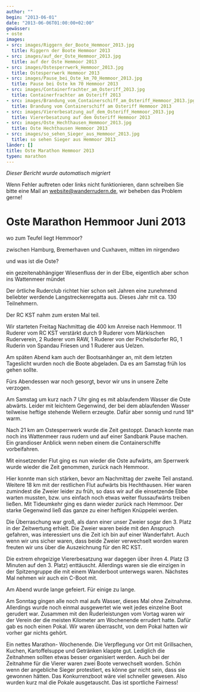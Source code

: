 ```yaml
---
author: ""
begin: "2013-06-01"
date: "2013-06-06T01:00:00+02:00"
gewässer:
- oste
images:
- src: images/Riggern_der_Boote_Hemmoor_2013.jpg
  title: Riggern der Boote Hemmoor 2013
- src: images/auf_der_Oste_Hemmoor_2013.jpg
  title: auf der Oste Hemmoor 2013
- src: images/Ostesperrwerk_Hemmoor_2013.jpg
  title: Ostesperrwerk Hemmoor 2013
- src: images/Pause_bei_Oste_km_70_Hemmoor_2013.jpg
  title: Pause bei Oste km 70 Hemmoor 2013
- src: images/Containerfrachter_am_Osteriff_2013.jpg
  title: Containerfrachter am Osteriff 2013
- src: images/Brandung_vom_Containerschiff_am_Osteriff_Hemmoor_2013.jpg
  title: Brandung vom Containerschiff am Osteriff Hemmoor 2013
- src: images/Viererbesatzung_auf_dem_Osteriff_Hemmoor_2013.jpg
  title: Viererbesatzung auf dem Osteriff Hemmoor 2013
- src: images/Oste_Hechthausen_Hemmoor_2013.jpg
  title: Oste Hechthausen Hemmoor 2013
- src: images/so_sehen_Sieger_aus_Hemmoor_2013.jpg
  title: so sehen Sieger aus Hemmoor 2013
länder: []
title: Oste Marathon Hemmoor 2013
typen: marathon
---
```



*Dieser Bericht wurde automatisch migriert*

Wenn Fehler auftreten oder links nicht funktionieren, dann schreiben Sie bitte eine Mail an website@wanderrudern.de, wir beheben das Problem gerne!



# Oste Marathon Hemmoor Juni 2013


wo zum Teufel liegt Hemmoor?

zwischen Hamburg, Bremerhaven und Cuxhaven, mitten im nirgendwo

und was ist die Oste?

ein gezeitenabhängiger Wiesenfluss der in der Elbe, eigentlich aber schon ins Wattenmeer mündet

Der örtliche Ruderclub richtet hier schon seit Jahren eine zunehmend beliebter werdende Langstreckenregatta aus. Dieses Jahr mit ca. 130 Teilnehmern.

Der RC KST nahm zum ersten Mal teil.

Wir starteten Freitag Nachmittag die 400 km Anreise nach Hemmoor. 11 Ruderer vom RC KST verstärkt durch 9 Ruderer vom Märkischen Ruderverein, 2 Ruderer vom RAW, 1 Ruderer von der Pichelsdorfer RG, 1 Ruderin von Spandau Friesen und 1 Ruderer aus Uelzen.

Am späten Abend kam auch der Bootsanhänger an, mit dem letzten Tageslicht wurden noch die Boote abgeladen. Da es am Samstag früh los gehen sollte.

Fürs Abendessen war noch gesorgt, bevor wir uns in unsere Zelte verzogen.

Am Samstag um kurz nach 7 Uhr ging es mit ablaufendem Wasser die Oste abwärts. Leider mit leichtem Gegenwind, der bei dem ablaufenden Wasser teilweise heftige stehende Wellern erzeugte. Dafür aber sonnig und rund 18° warm.

Nach 21 km am Ostesperrwerk wurde die Zeit gestoppt. Danach konnte man noch ins Wattenmeer raus rudern und auf einer Sandbank Pause machen. Ein grandioser Anblick wenn neben einem die Containerschiffe vorbeifahren.

Mit einsetzender Flut ging es nun wieder die Oste aufwärts, am Sperrwerk wurde wieder die Zeit genommen, zurück nach Hemmoor.

Hier konnte man sich stärken, bevor am Nachmittag der zweite Teil anstand. Weitere 18 km mit der restlichen Flut aufwärts bis Hechthausen. Hier waren zumindest die Zweier leider zu früh, so dass wir auf die einsetzende Ebbe warten mussten, bzw. uns einfach noch etwas weiter flussaufwärts treiben ließen. Mit Tideumkehr ging es dann wieder zurück nach Hemmoor. Der starke Gegenwind ließ das ganze zu einer heftigen Knüppelei werden.

Die Überraschung war groß, als dann einer unser Zweier sogar den 3. Platz in der Zeitwertung erhielt. Die Zweier waren beide mit den Anspruch gefahren, was interessiert uns die Zeit ich bin auf einer Wanderfahrt. Auch wenn wir uns sicher waren, dass beide Zweier verwechselt worden waren freuten wir uns über die Auszeichnung für den RC KST.

Die extrem ehrgeizige Viererbesatzung war dagegen über ihren 4. Platz (3 Minuten auf den 3. Platz) enttäuscht. Allerdings waren sie die einzigen in der Spitzengruppe die mit einem Wanderboot unterwegs waren. Nächstes Mal nehmen wir auch ein C-Boot mit.

Am Abend wurde lange gefeiert. Für einige zu lange.

Am Sonntag gingen alle noch mal aufs Wasser, dieses Mal ohne Zeitnahme. Allerdings wurde noch einmal ausgewertet wie weit jedes einzelne Boot gerudert war. Zusammen mit den Ruderleistungen vom Vortag waren wir der Verein der die meisten Kilometer am Wochenende errudert hatte. Dafür gab es noch einen Pokal. Wir waren überrascht, von dem Pokal hatten wir vorher gar nichts gehört.

Ein nettes Marathon- Wochenende. Die Verpflegung vor Ort mit Grillsachen, Kuchen, Kartoffelsuppe und Getränken klappte gut. Lediglich die Zeitnahmen sollten etwas besser organisiert werden. Auch bei der Zeitnahme für die Vierer waren zwei Boote verwechselt worden. Schön wenn der angebliche Sieger protestiert, es könne gar nicht sein, dass sie gewonnen hätten. Das Konkurrenzboot wäre viel schneller gewesen. Also wurden kurz mal die Pokale ausgetauscht. Das ist sportliche Fairness!
